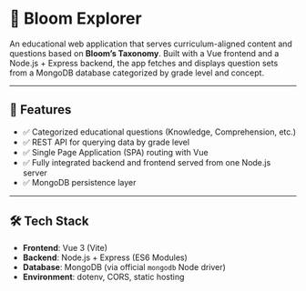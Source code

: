 # 📘 Bloom Explorer

An educational web application that serves curriculum-aligned content and questions based on **Bloom’s Taxonomy**. Built with a Vue frontend and a Node.js + Express backend, the app fetches and displays question sets from a MongoDB database categorized by grade level and concept.

---

## 🧠 Features

- ✅ Categorized educational questions (Knowledge, Comprehension, etc.)
- ✅ REST API for querying data by grade level
- ✅ Single Page Application (SPA) routing with Vue
- ✅ Fully integrated backend and frontend served from one Node.js server
- ✅ MongoDB persistence layer

---

## 🛠️ Tech Stack

- **Frontend**: Vue 3 (Vite)
- **Backend**: Node.js + Express (ES6 Modules)
- **Database**: MongoDB (via official `mongodb` Node driver)
- **Environment**: dotenv, CORS, static hosting



